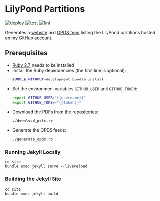 # LilyPond Partitions

![deploy](https://github.com/jeandeaual/partitions/workflows/deploy/badge.svg)
![test](https://github.com/jeandeaual/partitions/workflows/test/badge.svg)
![lint](https://github.com/jeandeaual/partitions/workflows/lint/badge.svg)

Generates a [website](https://jeandeaual.github.io/partitions)
and [OPDS feed](https://jeandeaual.github.io/partitions/opds/root.xml)
listing the LilyPond partitions hosted on my GitHub account.

## Prerequisites

* [Ruby 2.7](https://www.ruby-lang.org/en/downloads/) needs to be installed
* Install the Ruby dependencies (the first line is optional):
    ```sh
    BUNDLE_WITHOUT=development bundle install
    ```
* Set the environment variables `GITHUB_USER` and `GITHUB_TOKEN`:
    ```sh
    export GITHUB_USER="{{username}}"
    export GITHUB_TOKEN="{{token}}"
    ```
* Download the PDFs from the repositories:
    ```sh
    ./download_pdfs.rb
    ```
* Generate the OPDS feeds:
    ```sh
    ./generate_opds.rb
    ```

### Running Jekyll Locally

```text
cd site
bundle exec jekyll serve --livereload
```

### Building the Jekyll Site

```text
cd site
bundle exec jekyll build
```
